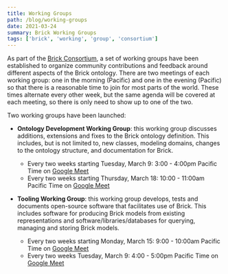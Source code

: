 ```yaml
---
title: Working Groups
path: /blog/working-groups
date: 2021-03-24
summary: Brick Working Groups
tags: ['brick', 'working', 'group', 'consortium']
---
```


As part of the [Brick Consortium](/consortium), a set of working groups have been established to organize community contributions and feedback around different aspects of the Brick ontology.
There are two meetings of each working group: one in the morning (Pacific) and one in the evening (Pacific) so that there is a reasonable time to join for most parts of the world. These times alternate every other week, but the same agenda will be covered at each meeting, so there is only need to show up to one of the two.

Two working groups have been launched:

- **Ontology Development Working Group**: this working group discusses additions, extensions and fixes to the Brick ontology definition. This includes, but is not limited to, new classes, modeling domains, changes to the ontology structure, and documentation for Brick.
    - Every two weeks starting Tuesday, March 9: 3:00 - 4:00pm Pacific Time on [Google Meet](https://meet.google.com/zev-myen-kxa)
    - Every two weeks starting Thursday, March 18: 10:00 - 11:00am Pacific Time on [Google Meet](https://meet.google.com/fix-sfgf-qhk)

- **Tooling Working Group**: this working group develops, tests and documents open-source software that facilitates use of Brick. This includes software for producing Brick models from existing representations and software/libraries/databases for  querying, managing and storing Brick models.
    - Every two weeks starting Monday, March 15: 9:00 - 10:00am Pacific Time on [Google Meet](https://meet.google.com/jag-ibzk-xiy)
    - Every two weeks Tuesday, March 9: 4:00 - 5:00pm Pacific Time on [Google Meet](https://meet.google.com/uzq-vnsv-icr)
